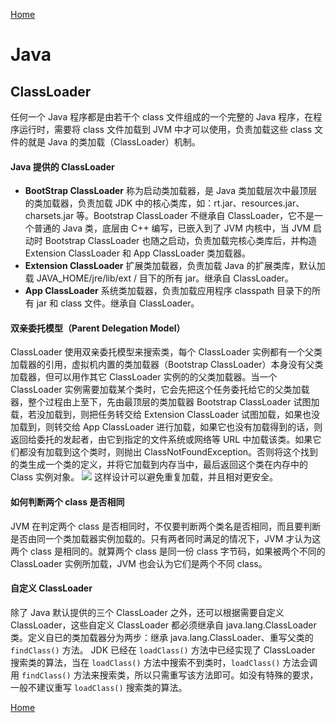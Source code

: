 [Home](../../README)

# Java

## ClassLoader
任何一个 Java 程序都是由若干个 class 文件组成的一个完整的 Java 程序，在程序运行时，需要将 class 文件加载到 JVM 中才可以使用，负责加载这些 class 文件的就是 Java 的类加载（ClassLoader）机制。

#### Java 提供的 ClassLoader
- **BootStrap ClassLoader**
称为启动类加载器，是 Java 类加载层次中最顶层的类加载器，负责加载 JDK 中的核心类库，如：rt.jar、resources.jar、charsets.jar 等。Bootstrap ClassLoader 不继承自 ClassLoader，它不是一个普通的 Java 类，底层由 C++ 编写，已嵌入到了 JVM 内核中，当 JVM 启动时 Bootstrap ClassLoader 也随之启动，负责加载完核心类库后，并构造 Extension ClassLoader 和 App ClassLoader 类加载器。
- **Extension ClassLoader**
扩展类加载器，负责加载 Java 的扩展类库，默认加载 JAVA_HOME/jre/lib/ext / 目下的所有 jar。继承自 ClassLoader。
- **App ClassLoader**
系统类加载器，负责加载应用程序 classpath 目录下的所有 jar 和 class 文件。继承自 ClassLoader。

#### 双亲委托模型（Parent Delegation Model）
ClassLoader 使用双亲委托模型来搜索类，每个 ClassLoader 实例都有一个父类加载器的引用，虚拟机内置的类加载器（Bootstrap ClassLoader）本身没有父类加载器，但可以用作其它 ClassLoader 实例的的父类加载器。当一个 ClassLoader 实例需要加载某个类时，它会先把这个任务委托给它的父类加载器，整个过程由上至下，先由最顶层的类加载器 Bootstrap ClassLoader 试图加载，若没加载到，则把任务转交给 Extension ClassLoader 试图加载，如果也没加载到，则转交给 App ClassLoader 进行加载，如果它也没有加载得到的话，则返回给委托的发起者，由它到指定的文件系统或网络等 URL 中加载该类。如果它们都没有加载到这个类时，则抛出 ClassNotFoundException。否则将这个找到的类生成一个类的定义，并将它加载到内存当中，最后返回这个类在内存中的 Class 实例对象。
![](https://user-images.githubusercontent.com/8423120/46191908-d20ede80-c32b-11e8-8686-456cd17289f5.png)
这样设计可以避免重复加载，并且相对更安全。

#### 如何判断两个 class 是否相同
JVM 在判定两个 class 是否相同时，不仅要判断两个类名是否相同，而且要判断是否由同一个类加载器实例加载的。只有两者同时满足的情况下，JVM 才认为这两个 class 是相同的。就算两个 class 是同一份 class 字节码，如果被两个不同的 ClassLoader 实例所加载，JVM 也会认为它们是两个不同 class。

#### 自定义 ClassLoader
除了 Java 默认提供的三个 ClassLoader 之外，还可以根据需要自定义 ClassLoader，这些自定义 ClassLoader 都必须继承自 java.lang.ClassLoader 类。定义自已的类加载器分为两步：继承 java.lang.ClassLoader、重写父类的 `findClass()` 方法。
JDK 已经在 `loadClass()` 方法中已经实现了 ClassLoader 搜索类的算法，当在 `loadClass()` 方法中搜索不到类时，`loadClass()` 方法会调用 `findClass()` 方法来搜索类，所以只需重写该方法即可。如没有特殊的要求，一般不建议重写 `loadClass()` 搜索类的算法。


[Home](../../README)